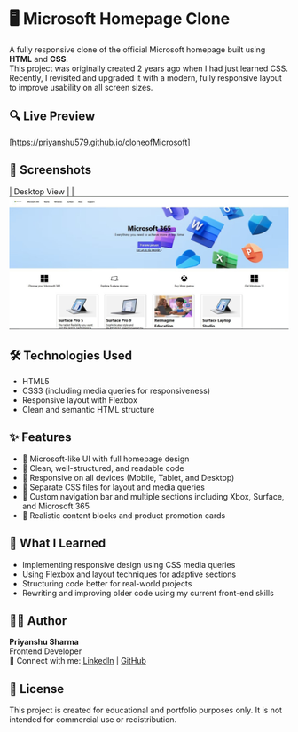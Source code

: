 # 🖥️ Microsoft Homepage Clone

A fully responsive clone of the official Microsoft homepage built using **HTML** and **CSS**.  
This project was originally created 2 years ago when I had just learned CSS. Recently, I revisited and upgraded it with a modern, fully responsive layout to improve usability on all screen sizes.

## 🔍 Live Preview

[https://priyanshu579.github.io/cloneofMicrosoft]

## 📸 Screenshots

| Desktop View |
| ![Desktop](Capture.JPG) 


## 🛠️ Technologies Used

- HTML5
- CSS3 (including media queries for responsiveness)
- Responsive layout with Flexbox
- Clean and semantic HTML structure

## ✨ Features

- 🔹 Microsoft-like UI with full homepage design
- 🔹 Clean, well-structured, and readable code
- 🔹 Responsive on all devices (Mobile, Tablet, and Desktop)
- 🔹 Separate CSS files for layout and media queries
- 🔹 Custom navigation bar and multiple sections including Xbox, Surface, and Microsoft 365
- 🔹 Realistic content blocks and product promotion cards

## 🧠 What I Learned

- Implementing responsive design using CSS media queries
- Using Flexbox and layout techniques for adaptive sections
- Structuring code better for real-world projects
- Rewriting and improving older code using my current front-end skills


## 🙋‍♂️ Author
**Priyanshu Sharma**  
Frontend Developer  
📧 Connect with me: [LinkedIn](linkedin.com/in/priyanshu-sharma-123408251) | [GitHub](https://github.com/Priyanshu579) 


## 📜 License

This project is created for educational and portfolio purposes only. It is not intended for commercial use or redistribution.



